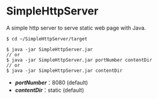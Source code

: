 SimpleHttpServer
================

A simple http server to serve static web page with Java.

    $ cd ~/SimpleHttpServer/target

    $ java -jar SimpleHttpServer.jar
    // or
    $ java -jar SimpleHttpServer.jar portNumber contentDir
    // or
    $ java -jar SimpleHttpServer.jar contentDir

 - ***portNumber***：8080 (default)
 - ***contentDir***：static (default)
